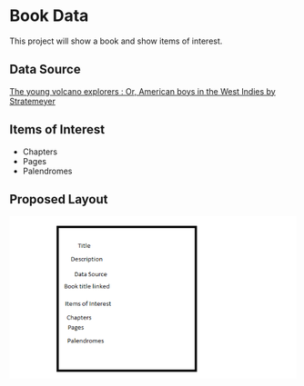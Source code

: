Book Data
====================
This project will show a book and show items of interest.

Data Source
---------------------
[The young volcano explorers : Or, American boys in the West Indies by Stratemeyer](https://www.gutenberg.org/ebooks/71552)

Items of Interest
---------------------
* Chapters
* Pages
* Palendromes

Proposed Layout
---------------------
![alt text](/.github/docs/LayoutProposal.png "Title")

